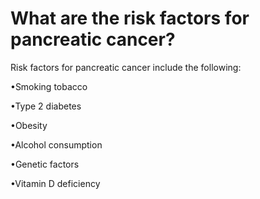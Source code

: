 # What are the risk factors for pancreatic cancer?

Risk factors for pancreatic cancer include the following:

•Smoking tobacco

•Type 2 diabetes

•Obesity

•Alcohol consumption

•Genetic factors

•Vitamin D deficiency